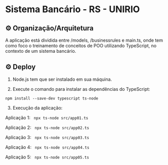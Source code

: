 # Sistema Bancário - RS - UNIRIO

## ⚙️ Organização/Arquitetura

A aplicação está dividida entre /models, /businessrules e main.ts, onde tem como foco o treinamento de conceitos de POO utilizando TypeScript, no contexto de um sistema bancário.

## ⚙️ Deploy

1. Node.js tem que ser instalado em sua máquina. 

2. Execute o comando para instalar as dependências do TypeScript:

`npm install --save-dev typescript ts-node`

3. Execução da aplicação:

Aplicação 1:
` npx ts-node src/app01.ts`

Aplicação 2:
` npx ts-node src/app02.ts`

Aplicação 3:
` npx ts-node src/app03.ts`

Aplicação 4:
` npx ts-node src/app04.ts`

Aplicação 5:
` npx ts-node src/app05.ts`
